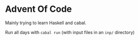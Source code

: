 # Advent Of Code

Mainly trying to learn Haskell and cabal.

Run all days with `cabal run` (with input files in an `inp/` directory)
